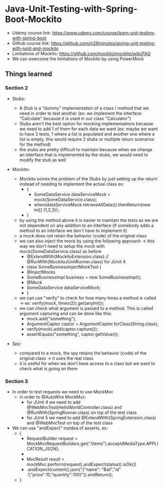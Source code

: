 # Java-Unit-Testing-with-Spring-Boot-Mockito
- Udemy course link: https://www.udemy.com/course/learn-unit-testing-with-spring-boot
- Github course link: https://github.com/in28minutes/spring-unit-testing-with-junit-and-mockito
- Limitations of Mockito: https://github.com/mockito/mockito/wiki/FAQ
- We can overcome the limitations of Mockito by using PowerMock

## Things learned
### Section 2
- Stubs:
  - A Stub is a "dummy" implementation of a class / method that we need in order to test another (ex: we implement the interface "Calculate" because it is used in our class "Calculator")
  - Stubs aren't the best option for mocking implementations because we need to add 1 of them for each data we want (ex: maybe we want to have 2 tests, 1 where a list is populated and another one where a list is empty, this would require 2 stubs or multiple return scenarios for the method)
  - the stubs are pretty difficult to maintain because when we change an interface that is implemented by the stubs, we would need to modify the stub as well

- Mockito:
  - Mockito solves the problem of the Stubs by just setting up the return instead of needing to implement the actual class ex:
    - {
      - SomeDataService dataServiceMock = mock(SomeDataService.class);
      - when(dataServiceMock.retrieveAllData()).thenReturn(new int[] {1,2,3});
    - }
  - by using the method above it is easier to maintain the tests as we are not dependent on any addition to an interface (if somebody adds a method to an interface we don't have to implement it)
  - a mock does not retain the behavior (code) of the original class
  - we can also inject the mock by using the following approach -> this way we don't need to setup the mock with mock(SomeDataService.class) as before
    - @ExtendWith(MockitoExtension.class) // @RunWith(MockitoJUnitRunner.class) for JUnit 4
    - class SomeBusinessInjectMockTest {
    - @InjectMocks
    - SomeBusinessImpl business = new SomeBusinessImpl();
    - @Mock
    - SomeDataService dataServiceMock;
    - }
  - we can use "verify" to check for how many times a method is called -> ex: verify(mock, times(2)).get(anyInt());
  - we can check what argument is passed to a method. This is called argument capturing and can be done like this:
    - mock.add("something");
    - ArgumentCaptor<String> captor = ArgumentCaptor.forClass(String.class);
    - verify(mock).add(captor.capture());
    - assertEquals("something", captor.getValue());
- Spy:
  - compared to a mock, the spy retains the behavior (code) of the original class -> it uses the real class
  - it is useful for when we don't have access to a class but we want to check what is going on there

### Section 3
- In order to test requests we need to use MockMvc
  - in order to @AutoWire MockMvc:
    - for JUnit 4 we need to add @WebMvcTest(HelloWorldController.class) and @RunWith(SpringRunner.class) on top of the test class
    - for JUnit 5 we need to add @ExtendWith(SpringExtension.class) and @WebMvcTest on top of the test class
- We can use "andExpect" instdea of asserts, ex:
  - {
    - RequestBuilder request = MockMvcRequestBuilders.get("/items").accept(MediaType.APPLICATION_JSON);
    -
    - MvcResult result = mockMvc.perform(request).andExpect(status().isOk())
    - .andExpect(content().json("{\"name\": \"Ball\",\"id\" :1,\"price\":10,\"quantity\":100}")).andReturn();
  - }
